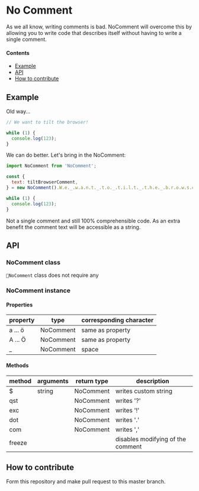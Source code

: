# No Comment

As we all know, writing comments is bad. NoComment will overcome this by allowing you to write code that describes itself without having to write a single comment.

#### Contents

<ul>
  <li><a href="#example">Example</a></li>
  <li><a href="#api">API</a></li>
  <li><a href="#how-to-contribute">How to contribute</a></li>
</ul>

<div id="example"></div>

## Example

Old way...

```javascript
// We want to tilt the browser!

while (1) {
  console.log(123);
}
```

We can do better. Let's bring in the NoComment:

```javascript
import NoComment from 'NoComment';

const {
  text: tiltBrowserComment,
} = new NoComment().W.e._.w.a.n.t._.t.o._.t.i.l.t._.t.h.e._.b.r.o.w.s.e.r.exc();

while (1) {
  console.log(123);
}
```

Not a single comment and still 100% comprehensible code. As an extra benefit the comment text will be accessible as a string.

<div id="api"></div>

## API

### NoComment class

`NoComment` class does not require any

### NoComment instance

#### Properties

| property | type      | corresponding character |
| -------- | --------- | ----------------------- |
| a ... ö  | NoComment | same as property        |
| A ... Ö  | NoComment | same as property        |
| \_       | NoComment | space                   |

#### Methods

| method | arguments | return type | description                       |
| ------ | --------- | ----------- | --------------------------------- |
| \$     | string    | NoComment   | writes custom string              |
| qst    |           | NoComment   | writes '?'                        |
| exc    |           | NoComment   | writes '!'                        |
| dot    |           | NoComment   | writes '.'                        |
| com    |           | NoComment   | writes ','                        |
| freeze |           |             | disables modifying of the comment |

<div id="how-to-contribute"></div>

## How to contribute

Form this repository and make pull request to this master branch.
